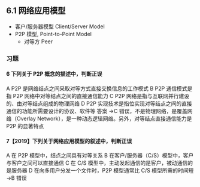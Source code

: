 ## 6.1 网络应用模型

- 客户/服务器模型 Client/Server Model
- P2P 模型, Point-to-Point Model
  - 对等方 Peer

### 习题

#### 6 下列关于 P2P 概念的描述中，判断正误

A P2P 是网络结点之间采取对等方式直接交换信息的工作模式
B P2P 通信模式是指 P2P 网络中对等结点之间的直接通信能力
C P2P 网络是指与互联网并行建设的、由对等结点组成的物理网络
D P2P 实现技术是指位实现对等结点之间的直接通信的功能所需要设计的协议、软件等
答案 →C 错误，不是物理网络，是覆盖网络（Overlay Network），是一种动态逻辑网络。另外，对等结点直接通信能力是 P2P 的显著特点

#### 7【2019】下列关于网络应用模型的叙述中，判断正误

A 在 P2P 模型中，结点之间具有对等关系
B 在客户/服务器（C/S）模型中，客户与客户之间可以直接通信
C 在 C/S 模型中，主动发起通信的是客户，被动通信的是服务器
D 在向多用户分发一个文件时，P2P 模型通常比 C/S 模型所需的时间短 →B 错误

